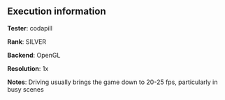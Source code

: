 ## Execution information


**Tester**: codapill

**Rank**: SILVER

**Backend**: OpenGL

**Resolution**: 1x

**Notes**: Driving usually brings the game down to 20-25 fps, particularly in busy scenes